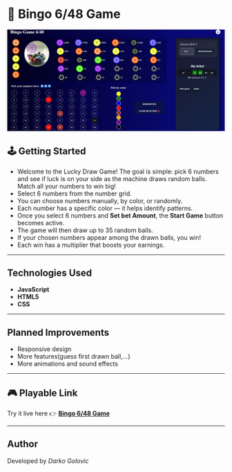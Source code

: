 # 🎱 Bingo 6/48 Game
![Bingo Game](./game.png)

## 🕹️ Getting Started
- Welcome to the Lucky Draw Game! The goal is simple:
    pick 6 numbers and see if luck is on your side as the
    machine draws random balls. Match all your numbers to win big!
- Select 6 numbers from the number grid.
- You can choose numbers manually, by color, or randomly.
- Each number has a specific color — it helps identify patterns.
- Once you select 6 numbers and **Set bet Amount**, the **Start Game** button becomes active.
- The game will then draw up to 35 random balls.
- If your chosen numbers appear among the drawn balls, you win!
- Each win has a multiplier that boosts your earnings.

---


## Technologies Used
- **JavaScript**  
- **HTML5**  
- **CSS**

---

##  Planned Improvements
- Responsive design
- More features(guess first drawn ball,...) 
- More animations and sound effects

---

## 🎮 Playable Link
Try it live here 👉 **[Bingo 6/48 Game](https://bingo6of48.netlify.app/)**  

---


##  Author
Developed by *Darko Golovic*  

